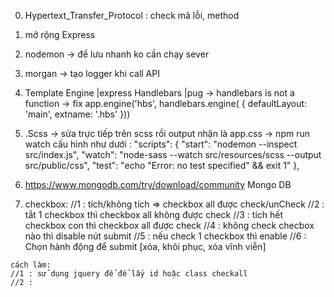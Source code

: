 0. Hypertext_Transfer_Protocol : check mã lỗi, method
1. mở rộng Express
2. nodemon -> để lưu nhanh ko cần chạy sever
3. morgan -> tạo logger khi call API
4. Template Engine |express Handlebars |pug -> handlebars is not a function -> fix 
app.engine('hbs', handlebars.engine(
  {
    defaultLayout: 'main',
    extname: '.hbs'
  }))

  5. .Scss -> sửa trực tiếp trên scss rồi output nhận là app.css -> npm run watch
  cấu hình như dưới :
  "scripts": {
    "start": "nodemon --inspect src/index.js",
    "watch": "node-sass --watch src/resources/scss --output src/public/css",
    "test": "echo \"Error: no test specified\" && exit 1"
  },

  6. https://www.mongodb.com/try/download/community Mongo DB
  7. checkbox:
    //1 : tích/không tích => checkbox all được check/unCheck
    //2 : tắt 1 checkbox thì checkbox all không được check
    //3 : tích hết checkbox con thì checkbox all được check
    //4 : không check checbox nào thì disable nút submit
    //5 : nếu check 1 checkbox thì enable
    //6 : Chọn hành động để submit [xóa, khôi phục, xóa vĩnh viễn]

    cách làm:
    //1 : sử dụng jquery để để lấy id hoặc class checkall
    //2 : 